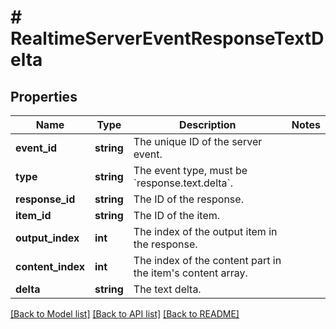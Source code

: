 # # RealtimeServerEventResponseTextDelta

## Properties

Name | Type | Description | Notes
------------ | ------------- | ------------- | -------------
**event_id** | **string** | The unique ID of the server event. |
**type** | **string** | The event type, must be &#x60;response.text.delta&#x60;. |
**response_id** | **string** | The ID of the response. |
**item_id** | **string** | The ID of the item. |
**output_index** | **int** | The index of the output item in the response. |
**content_index** | **int** | The index of the content part in the item&#39;s content array. |
**delta** | **string** | The text delta. |

[[Back to Model list]](../../README.md#models) [[Back to API list]](../../README.md#endpoints) [[Back to README]](../../README.md)
